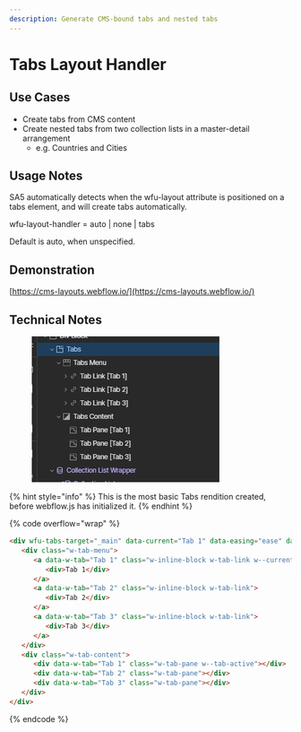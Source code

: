 ```yaml
---
description: Generate CMS-bound tabs and nested tabs
---
```


# Tabs Layout Handler

## Use Cases

* Create tabs from CMS content
* Create nested tabs from two collection lists in a master-detail arrangement
  * e.g. Countries and Cities&#x20;

## Usage Notes

SA5 automatically detects when the wfu-layout attribute is positioned on a tabs element, and will create tabs automatically.&#x20;

wfu-layout-handler = auto | none | tabs

Default is auto, when unspecified.&#x20;

## Demonstration

[https://cms-layouts.webflow.io/](https://cms-layouts.webflow.io/)



## Technical Notes

<figure><img src="../../.gitbook/assets/image (1) (1) (1).png" alt=""><figcaption></figcaption></figure>

{% hint style="info" %}
This is the most basic Tabs rendition created, before webflow.js has initialized it.&#x20;
{% endhint %}

{% code overflow="wrap" %}
```html
<div wfu-tabs-target="_main" data-current="Tab 1" data-easing="ease" data-duration-in="300" data-duration-out="100" class="w-tabs">
   <div class="w-tab-menu">
      <a data-w-tab="Tab 1" class="w-inline-block w-tab-link w--current">
         <div>Tab 1</div>
      </a>
      <a data-w-tab="Tab 2" class="w-inline-block w-tab-link">
         <div>Tab 2</div>
      </a>
      <a data-w-tab="Tab 3" class="w-inline-block w-tab-link">
         <div>Tab 3</div>
      </a>
   </div>
   <div class="w-tab-content">
      <div data-w-tab="Tab 1" class="w-tab-pane w--tab-active"></div>
      <div data-w-tab="Tab 2" class="w-tab-pane"></div>
      <div data-w-tab="Tab 3" class="w-tab-pane"></div>
   </div>
</div>
```
{% endcode %}













